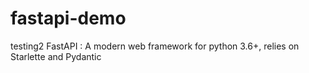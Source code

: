 # fastapi-demo
testing2
FastAPI : A modern web framework for python 3.6+, relies on Starlette and Pydantic
